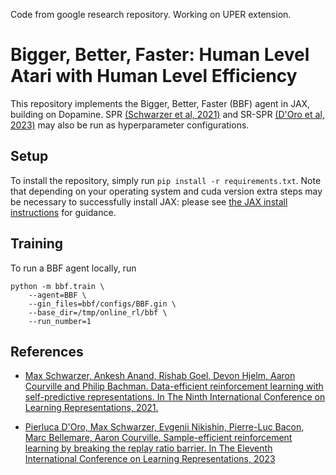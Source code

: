 Code from google research repository. Working on UPER extension.

# Bigger, Better, Faster: Human Level Atari with Human Level Efficiency

This repository implements the Bigger, Better, Faster (BBF) agent in JAX, building
on Dopamine. SPR [(Schwarzer et al, 2021)](spr) and SR-SPR [(D'Oro et al, 2023)](sr-spr) may also be run as hyperparameter configurations.

## Setup
To install the repository, simply run `pip install -r requirements.txt`.
Note that depending on your operating system and cuda version extra steps may be necessary to
successfully install JAX: please see [the JAX install instructions](https://pypi.org/project/jax/) for guidance.


## Training
To run a BBF agent locally, run

```
python -m bbf.train \
    --agent=BBF \
    --gin_files=bbf/configs/BBF.gin \
    --base_dir=/tmp/online_rl/bbf \
    --run_number=1
```

## References
* [Max Schwarzer, Ankesh Anand, Rishab Goel, Devon Hjelm, Aaron Courville and Philip Bachman. Data-efficient reinforcement learning with self-predictive representations. In The Ninth International Conference on Learning Representations, 2021.][spr]

* [Pierluca D'Oro, Max Schwarzer, Evgenii Nikishin, Pierre-Luc Bacon, Marc Bellemare, Aaron Courville.  Sample-efficient reinforcement learning by breaking the replay ratio barrier. In The Eleventh International Conference on Learning Representations, 2023][sr-spr]


[spr]: https://openreview.net/forum?id=uCQfPZwRaUu
[sr-spr]: https://openreview.net/forum?id=OpC-9aBBVJe
